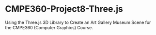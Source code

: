 # CMPE360-Project8-Three.js
Using the Three.js 3D Library to Create an Art Gallery Museum Scene for the CMPE360 (Computer Graphics) Course.
